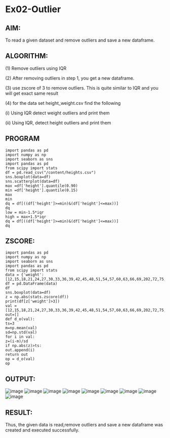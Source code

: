 # Ex02-Outlier
## AIM:
To read a given dataset and remove outliers and save a new dataframe.
## ALGORITHM:
(1) Remove outliers using IQR

(2) After removing outliers in step 1, you get a new dataframe.

(3) use zscore of 3 to remove outliers. This is quite similar to IQR and you will get exact same result

(4) for the data set height_weight.csv find the following

(i) Using IQR detect weight outliers and print them

(ii) Using IQR, detect height outliers and print them
## PROGRAM
```
import pandas as pd
import numpy as np
import seaborn as sns
import pandas as pd
from scipy import stats
df = pd.read_csv("/content/heights.csv")
sns.boxplot(data=df)
sns.scatterplot(data=df)
max =df['height'].quantile(0.90)
min =df['height'].quantile(0.15)
max
min
dq = df[((df['height']>=min)&(df['height']<=max))]
dq
low = min-1.5*iqr
high = max+1.5*iqr
dq = df[((df['height']>=min)&(df['height']<=max))]
dq
```
## ZSCORE:
```
import pandas as pd
import numpy as np
import seaborn as sns
import pandas as pd
from scipy import stats
data = {'weight':[12,15,18,21,24,27,30,33,36,39,42,45,48,51,54,57,60,63,66,69,202,72,75,78,81,84,232,87,90,93,96,99,258]}
df = pd.DataFrame(data)
df
sns.boxplot(data=df)
z = np.abs(stats.zscore(df))
print(df[z['weight']>3])
val =[12,15,18,21,24,27,30,33,36,39,42,45,48,51,54,57,60,63,66,69,202,72,75,78,81,84,232,87,90,93,96,99,258]
out=[]
def d_o(val):
ts=3
m=np.mean(val)
sd=np.std(val)
for i in val:
z=(i-m)/sd
if np.abs(z)>ts:
out.append(i)
return out
op = d_o(val)
op
```
## OUTPUT:
![image](https://github.com/Naveenaa28/ODD2023---Datascience---Ex-02/assets/131433133/435f044e-94c9-48d2-971e-53052683560d)
![image](https://github.com/Naveenaa28/ODD2023---Datascience---Ex-02/assets/131433133/0ec2b1ed-88b0-471c-81e6-2e3fe4287a59)
![image](https://github.com/Naveenaa28/ODD2023---Datascience---Ex-02/assets/131433133/249a7150-536d-4bfa-abe9-c57aa1fe3b32)
![image](https://github.com/Naveenaa28/ODD2023---Datascience---Ex-02/assets/131433133/45015133-a0c7-4154-bd64-5b969db7f72e)
![image](https://github.com/Naveenaa28/ODD2023---Datascience---Ex-02/assets/131433133/6d944d59-2b2c-4153-9047-40afe41fcf95)
![image](https://github.com/Naveenaa28/ODD2023---Datascience---Ex-02/assets/131433133/7db61a85-70ee-4619-bd76-2688be29bfda)
![image](https://github.com/Naveenaa28/ODD2023---Datascience---Ex-02/assets/131433133/1261cf09-cb58-4b2f-a6cd-7ca5f7f746a8)
![image](https://github.com/Naveenaa28/ODD2023---Datascience---Ex-02/assets/131433133/87623320-45d1-45df-b46f-4493afdf3eb2)
![image](https://github.com/Naveenaa28/ODD2023---Datascience---Ex-02/assets/131433133/8768ba05-ae9d-418a-a5f9-b21fff838845)
## RESULT:
Thus, the given data is read,remove outliers and save a new dataframe was created and executed successfully.












